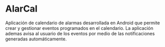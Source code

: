 # AlarCal
Aplicación de calendario de alarmas desarrollada en Android que permite crear y gestionar eventos programados en el calendario. La aplicación ademas avisa al usuario de los eventos por medio de las notificaciones generadas automáticamente.
